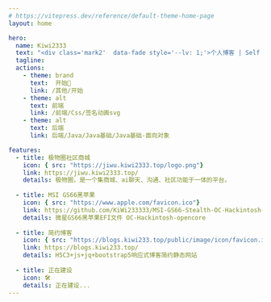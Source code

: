 ```yaml
---
# https://vitepress.dev/reference/default-theme-home-page
layout: home

hero:
  name: Kiwi2333
  text: "<div class='mark2'  data-fade style='--lv: 1;'>个人博客 | Self Blog</div>"
  tagline: 
  actions:
    - theme: brand
      text:  开始🎨
      link: /其他/开始
    - theme: alt
      text: 前端
      link: /前端/Css/签名动画svg
    - theme: alt
      text: 后端
      link: 后端/Java/Java基础/Java基础-面向对象

features: 
  - title: 极物圈社区商城
    icon: { src: "https://jiwu.kiwi2333.top/logo.png"}
    link: https://jiwu.kiwi2333.top/
    details: 极物圈，是一个集商城、ai聊天、沟通、社区功能于一体的平台。
    
  - title: MSI GS66黑苹果
    icon: { src: "https://www.apple.com/favicon.ico"}
    link: https://github.com/KiWi233333/MSI-GS66-Stealth-OC-Hackintosh-opencore/releases/tag/1.0.1
    details: 微星GS66黑苹果EFI文件 OC-Hackintosh-opencore
    
  - title: 简约博客
    icon: { src: "https://blogs.kiwi233.top/public/image/icon/favicon.ico"}
    link: https://blogs.kiwi233.top/
    details: H5C3+js+jq+bootstrap5响应式博客简约静态网站
    
  - title: 正在建设
    icon: 🛠
    details: 正在建设...
---
```

